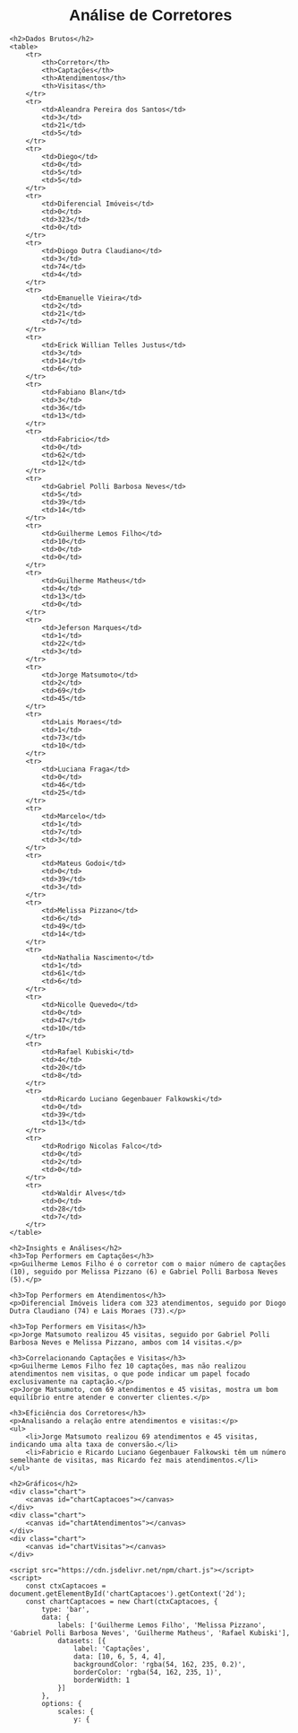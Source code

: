 <!DOCTYPE html>
<html lang="pt-BR">
<head>
    <meta charset="UTF-8">
    <meta name="viewport" content="width=device-width, initial-scale=1.0">
    <title>Análise de Corretores</title>
    <style>
        body {
            font-family: Arial, sans-serif;
            margin: 20px;
        }
        h1, h2 {
            text-align: center;
        }
        table {
            width: 100%;
            border-collapse: collapse;
            margin-top: 20px;
        }
        table, th, td {
            border: 1px solid black;
        }
        th, td {
            padding: 8px;
            text-align: left;
        }
        th {
            background-color: #f2f2f2;
        }
        .chart {
            width: 100%;
            display: flex;
            justify-content: center;
            margin: 20px 0;
        }
    </style>
</head>
<body>
    <h1>Análise de Corretores</h1>
    
    <h2>Dados Brutos</h2>
    <table>
        <tr>
            <th>Corretor</th>
            <th>Captações</th>
            <th>Atendimentos</th>
            <th>Visitas</th>
        </tr>
        <tr>
            <td>Aleandra Pereira dos Santos</td>
            <td>3</td>
            <td>21</td>
            <td>5</td>
        </tr>
        <tr>
            <td>Diego</td>
            <td>0</td>
            <td>5</td>
            <td>5</td>
        </tr>
        <tr>
            <td>Diferencial Imóveis</td>
            <td>0</td>
            <td>323</td>
            <td>0</td>
        </tr>
        <tr>
            <td>Diogo Dutra Claudiano</td>
            <td>3</td>
            <td>74</td>
            <td>4</td>
        </tr>
        <tr>
            <td>Emanuelle Vieira</td>
            <td>2</td>
            <td>21</td>
            <td>7</td>
        </tr>
        <tr>
            <td>Erick Willian Telles Justus</td>
            <td>3</td>
            <td>14</td>
            <td>6</td>
        </tr>
        <tr>
            <td>Fabiano Blan</td>
            <td>3</td>
            <td>36</td>
            <td>13</td>
        </tr>
        <tr>
            <td>Fabricio</td>
            <td>0</td>
            <td>62</td>
            <td>12</td>
        </tr>
        <tr>
            <td>Gabriel Polli Barbosa Neves</td>
            <td>5</td>
            <td>39</td>
            <td>14</td>
        </tr>
        <tr>
            <td>Guilherme Lemos Filho</td>
            <td>10</td>
            <td>0</td>
            <td>0</td>
        </tr>
        <tr>
            <td>Guilherme Matheus</td>
            <td>4</td>
            <td>13</td>
            <td>0</td>
        </tr>
        <tr>
            <td>Jeferson Marques</td>
            <td>1</td>
            <td>22</td>
            <td>3</td>
        </tr>
        <tr>
            <td>Jorge Matsumoto</td>
            <td>2</td>
            <td>69</td>
            <td>45</td>
        </tr>
        <tr>
            <td>Lais Moraes</td>
            <td>1</td>
            <td>73</td>
            <td>10</td>
        </tr>
        <tr>
            <td>Luciana Fraga</td>
            <td>0</td>
            <td>46</td>
            <td>25</td>
        </tr>
        <tr>
            <td>Marcelo</td>
            <td>1</td>
            <td>7</td>
            <td>3</td>
        </tr>
        <tr>
            <td>Mateus Godoi</td>
            <td>0</td>
            <td>39</td>
            <td>3</td>
        </tr>
        <tr>
            <td>Melissa Pizzano</td>
            <td>6</td>
            <td>49</td>
            <td>14</td>
        </tr>
        <tr>
            <td>Nathalia Nascimento</td>
            <td>1</td>
            <td>61</td>
            <td>6</td>
        </tr>
        <tr>
            <td>Nicolle Quevedo</td>
            <td>0</td>
            <td>47</td>
            <td>10</td>
        </tr>
        <tr>
            <td>Rafael Kubiski</td>
            <td>4</td>
            <td>20</td>
            <td>8</td>
        </tr>
        <tr>
            <td>Ricardo Luciano Gegenbauer Falkowski</td>
            <td>0</td>
            <td>39</td>
            <td>13</td>
        </tr>
        <tr>
            <td>Rodrigo Nicolas Falco</td>
            <td>0</td>
            <td>2</td>
            <td>0</td>
        </tr>
        <tr>
            <td>Waldir Alves</td>
            <td>0</td>
            <td>28</td>
            <td>7</td>
        </tr>
    </table>

    <h2>Insights e Análises</h2>
    <h3>Top Performers em Captações</h3>
    <p>Guilherme Lemos Filho é o corretor com o maior número de captações (10), seguido por Melissa Pizzano (6) e Gabriel Polli Barbosa Neves (5).</p>

    <h3>Top Performers em Atendimentos</h3>
    <p>Diferencial Imóveis lidera com 323 atendimentos, seguido por Diogo Dutra Claudiano (74) e Lais Moraes (73).</p>

    <h3>Top Performers em Visitas</h3>
    <p>Jorge Matsumoto realizou 45 visitas, seguido por Gabriel Polli Barbosa Neves e Melissa Pizzano, ambos com 14 visitas.</p>

    <h3>Correlacionando Captações e Visitas</h3>
    <p>Guilherme Lemos Filho fez 10 captações, mas não realizou atendimentos nem visitas, o que pode indicar um papel focado exclusivamente na captação.</p>
    <p>Jorge Matsumoto, com 69 atendimentos e 45 visitas, mostra um bom equilíbrio entre atender e converter clientes.</p>

    <h3>Eficiência dos Corretores</h3>
    <p>Analisando a relação entre atendimentos e visitas:</p>
    <ul>
        <li>Jorge Matsumoto realizou 69 atendimentos e 45 visitas, indicando uma alta taxa de conversão.</li>
        <li>Fabricio e Ricardo Luciano Gegenbauer Falkowski têm um número semelhante de visitas, mas Ricardo fez mais atendimentos.</li>
    </ul>

    <h2>Gráficos</h2>
    <div class="chart">
        <canvas id="chartCaptacoes"></canvas>
    </div>
    <div class="chart">
        <canvas id="chartAtendimentos"></canvas>
    </div>
    <div class="chart">
        <canvas id="chartVisitas"></canvas>
    </div>

    <script src="https://cdn.jsdelivr.net/npm/chart.js"></script>
    <script>
        const ctxCaptacoes = document.getElementById('chartCaptacoes').getContext('2d');
        const chartCaptacoes = new Chart(ctxCaptacoes, {
            type: 'bar',
            data: {
                labels: ['Guilherme Lemos Filho', 'Melissa Pizzano', 'Gabriel Polli Barbosa Neves', 'Guilherme Matheus', 'Rafael Kubiski'],
                datasets: [{
                    label: 'Captações',
                    data: [10, 6, 5, 4, 4],
                    backgroundColor: 'rgba(54, 162, 235, 0.2)',
                    borderColor: 'rgba(54, 162, 235, 1)',
                    borderWidth: 1
                }]
            },
            options: {
                scales: {
                    y: {

